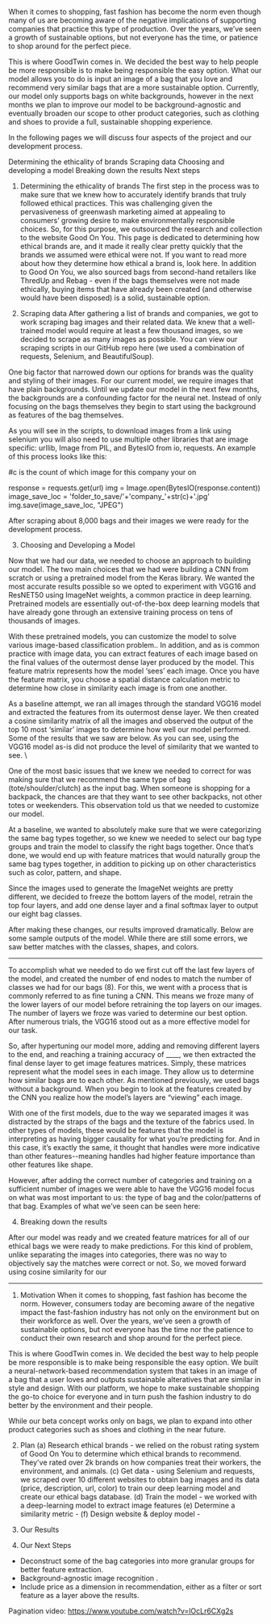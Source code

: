 When it comes to shopping, fast fashion has become the norm even though many of us are becoming aware of the negative implications of supporting companies that practice this type of production. Over the years, we’ve seen a growth of sustainable options, but not everyone has the time, or patience to shop around for the perfect piece. 

This is where GoodTwin comes in.  We decided the best way to help people be more responsible is to make being responsible the easy option. What our model allows you to do is input an image of a bag that you love and recommend very similar bags that are a more sustainable option. Currently, our model only supports bags on white backgrounds, however in the next months we plan to improve our model to be background-agnostic and eventually broaden our scope to other product categories, such as clothing and shoes to provide a full, sustainable shopping experience. 

In the following pages we will discuss four aspects of the project and our development process.

Determining the ethicality of brands
Scraping data
Choosing and developing a model
Breaking down the results 
Next steps

1. Determining the ethicality of brands
The first step in the process was to make sure that we knew how to accurately identify brands that truly followed ethical practices. This was challenging given the pervasiveness of greenwash marketing aimed at appealing to consumers’ growing desire to make environmentally responsible choices. So, for this purpose, we outsourced the research and collection to the website Good On You. This page is dedicated to determining how ethical brands are, and it made it really clear pretty quickly that the brands we assumed were ethical were not. If you want to read more about how they determine how ethical a brand is, look here. In addition to Good On You, we also sourced bags from second-hand retailers like ThredUp and Rebag - even if the bags themselves were not made ethically, buying items that have already been created (and otherwise would have been disposed) is a solid, sustainable option.

2. Scraping data
After gathering a list of brands and companies, we got to work scraping bag images and their related data. We knew that a well-trained model would require at least a few thousand images, so we decided to scrape as many images as possible. You can view our scraping scripts in our GitHub repo here (we used a combination of requests, Selenium, and BeautifulSoup).

One big factor that narrowed down our options for brands was the quality and styling of their images. For our current model, we require images that have plain backgrounds. Until we update our model in the next few months, the backgrounds are a confounding factor for the neural net. Instead of only focusing on the bags themselves they begin to start using the background as features of the bag themselves.

As you will see in the scripts, to download images from a link using selenium you will also need to use multiple other libraries that are image specific: urllib, Image from PIL, and BytesIO from io, requests. An example of this process looks like this:

#c is the count of which image for this company your on

response = requests.get(url)
img = Image.open(BytesIO(response.content))
image_save_loc = 'folder_to_save/'+'company_'+str(c)+'.jpg'        img.save(image_save_loc, "JPEG")

After scraping about 8,000 bags and their images we were ready for the development process.

3. Choosing and Developing a Model

Now that we had our data, we needed to choose an approach to building our model. The two main choices that we had were building a CNN from scratch or using a pretrained model from the Keras library. We wanted the most accurate results possible so we opted to experiment with VGG16 and ResNET50 using ImageNet weights, a common practice in deep learning. Pretrained models are essentially out-of-the-box deep learning models that have already gone through an extensive training process on tens of thousands of images.

With these pretrained models, you can customize the model to solve various image-based classification problem.. In addition, and as is common practice with image data, you can extract features of each image based on the final values of the outermost dense layer produced by the model. This feature matrix represents how the model ‘sees’ each image. Once you have the feature matrix, you choose a spatial distance calculation metric to determine how close in similarity each image is from one another. 

As a baseline attempt, we ran all images through the standard VGG16 model and extracted the features from its outermost dense layer. We then created a cosine similarity matrix of all the images and observed the output of the top 10 most ‘similar’ images to determine how well our model performed. Some of the results that we saw are below. As you can see, using the VGG16 model as-is did not produce the level of similarity that we wanted to see. \

One of the most basic issues that we knew we needed to correct for was making sure that we recommend the same type of bag (tote/shoulder/clutch) as the input bag. When someone is shopping for a backpack, the chances are that they want to see other backpacks, not other totes or weekenders. This observation told us that we needed to customize our model.

At a baseline, we wanted to absolutely make sure that we were categorizing the same bag types together, so we knew we needed to select our bag type groups and train the model to classify the right bags together. Once that’s done, we would end up with feature matrices that would naturally group the same bag types together, in addition to picking up on other characteristics such as color, pattern, and shape. 

Since the images used to generate the ImageNet weights are pretty different, we decided to freeze the bottom layers of the model, retrain the top four layers, and add one dense layer and a final softmax layer to output our eight bag classes. 

After making these changes, our results improved dramatically. Below are some sample outputs of the model. While there are still some errors, we saw better matches with the classes, shapes, and colors.





-------------------------------------------------------------------------------------------------------------------------------


To accomplish what we needed to do we first cut off the last few layers of the model, and created the number of end nodes to match the number of classes we had for our bags (8). For this, we went with a process that is commonly referred to as fine tuning a CNN. This means we froze many of the lower layers of our model before retraining the top layers on our images. The number of layers we froze was varied to determine our best option. After numerous trials, the VGG16 stood out as a more effective model for our task.

So, after hypertuning our model more, adding and removing different layers to the end, and reaching a training accuracy of ____, we then extracted the final dense layer to get image features matrices. Simply, these matrices represent what the model sees in each image. They allow us to determine how similar bags are to each other. As mentioned previously, we used bags without a background. When you begin to look at the features created by the CNN you realize how the model’s layers are “viewing” each image. 

With one of the first models, due to the way we separated images it was distracted by the straps of the bags and the texture of the fabrics used. In other types of models, these would be features that the model is interpreting as having bigger causality for what you’re predicting for. And in this case, it’s exactly the same, it thought that handles were more indicative than other features--meaning handles had higher feature importance than other features like shape.  

However, after adding the correct number of categories and training on a sufficient number of images we were able to have the VGG16 model focus on what was most important to us: the type of bag and the color/patterns of that bag. Examples of what we’ve seen can be seen here:

4. Breaking down the results 

After our model was ready and we created feature matrices for all of our ethical bags we were ready to make predictions. For this kind of problem, unlike separating the images into categories, there was no way to objectively say the matches were correct or not. So, we moved forward using cosine similarity for our 










***


1. Motivation
When it comes to shopping, fast fashion has become the norm.  However, consumers today are becoming aware of the negative impact the fast-fashion industry has not only on the environment but on their workforce as well.  Over the years, we’ve seen a growth of sustainable options, but not everyone has the time nor the patience to conduct their own research and shop around for the perfect piece. 

This is where GoodTwin comes in.  We decided the best way to help people be more responsible is to make being responsible the easy option. 
We built a neural-network-based recommendation system that takes in an image of a bag that a user loves and outputs sustainable alteratives that are similar in style and design.  With our platform, we hope to make sustainable shopping the go-to choice for everyone and in turn push the fashion industry to do better by the environment and their people.

While our beta concept works only on bags, we plan to expand into other product categories such as shoes and clothing in the near future.

2. Plan 
(a) Research ethical brands - we relied on the robust rating system of Good On You to determine which ethical brands to recommend. They've rated over 2k brands on how companies treat their workers, the environment, and animals.
(c) Get data - using Selenium and requests, we scraped over 10 different websites to obtain bag images and its data (price, description, url, color) to train our deep learning model and create our ethical bags database.
(d) Train the model - we worked with a deep-learning model to extract image features
(e) Determine a similarity metric - 
(f) Design website & deploy model - 

3. Our Results

4. Our Next Steps
- Deconstruct some of the bag categories into more granular groups for better feature extraction.
- Background-agnostic image recognition .
- Include price as a dimension in recommendation, either as a filter or sort feature as a layer above the results.












Pagination video: https://www.youtube.com/watch?v=lOcLr6CXg2s